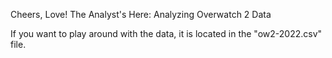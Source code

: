 Cheers, Love! The Analyst's Here:
Analyzing Overwatch 2 Data

If you want to play around with the data, it is located in the "ow2-2022.csv" file.

